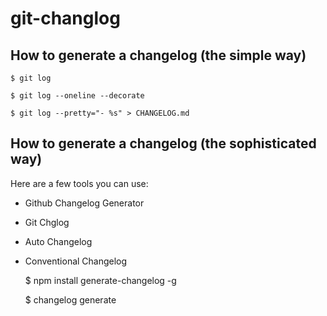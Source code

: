 git-changlog
============

## How to generate a changelog (the simple way)

	$ git log

	$ git log --oneline --decorate

	$ git log --pretty="- %s" > CHANGELOG.md

## How to generate a changelog (the sophisticated way)

Here are a few tools you can use:

- Github Changelog Generator
- Git Chglog
- Auto Changelog
- Conventional Changelog

	$ npm install generate-changelog -g 

	$ changelog generate
